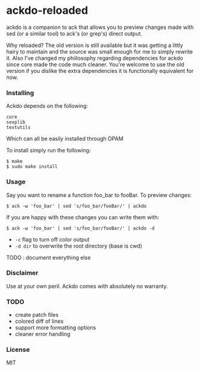 # ackdo-reloaded

ackdo is a companion to ack that allows you to preview changes made with
sed (or a similar tool) to ack's (or grep's) direct output.

Why reloaded?
The old version is still available but it was getting a littly hairy to
maintain and the source was small enough for me to simply rewrite it.  Also
I've changed my phiilosophy regarding dependencies for ackdo since core made
the code much cleaner. You're welcome to use the old version if you dislike
the extra dependencies it is functionally equivalent for now.

### Installing

Ackdo depends on the following:
```
core
sexplib
textutils
```
Which can all be easily installed through OPAM

To install simply run the following:
```
$ make
$ sudo make install
```

### Usage

Say you want to rename a function foo_bar to fooBar.
To preview changes:
```
$ ack -w 'foo_bar' | sed 's/foo_bar/fooBar/' | ackdo 
```
If you are happy with these changes you can write them with:
```
$ ack -w 'foo_bar' | sed 's/foo_bar/fooBar/' | ackdo -d
```

- `-c` flag to turn off color output
- `-d dir` to overwrite the root directory (base is cwd)

TODO : document everything else

### Disclaimer

Use at your own peril. Ackdo comes with absolutely no warranty.


### TODO

- create patch files
- colored diff of lines
- support more formatting options
- cleaner error handling

### License

MIT
